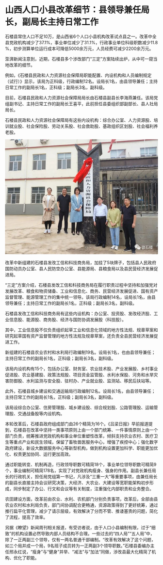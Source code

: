 # 山西人口小县改革细节：县领导兼任局长，副局长主持日常工作

石楼县常住人口不足10万，是山西省6个人口小县机构改革试点县之一。改革中全县党政机构减少了37.1%，事业单位减少了31.1%，行政事业单位科级职数减少11.8
%，初步测算单位运行成本可降低5000余万元，人员经费可减少2200余万元。

澎湃新闻注意到，近期，石楼县多个涉改部门“三定”方案陆续出炉，从中可一窥当地改革的细节。

例如，《石楼县民政和人力资源社会保障局职能配置、内设机构和人员编制规定（试行）》显示，该局为正科级，行政编制12名。设局长1名，由县领导兼任；主持日常工作的副局长1名，正科级；副局长3名，副科级。

目前，石楼县民政和人力资源社会保障局局长由石楼县副县长李海燕兼任。该局党组副书记、主持日常工作的副局长王喜平，此前担任县委组织部副部长、县人社局局长。

石楼县民政和人力资源社会保障局有这些内设机构：综合办公室、人力资源股、培训就业股、社会保险股、劳动关系股、社会救助股、基政组织区划股、社会福利养老股。

![abd5b34c45b2c8830a42f287ca662ec2.jpg](https://raw.githubusercontent.com/qqhsx/qqnews_image/main/2024/01/16/山西人口小县改革细节：县领导兼任局长，副局长主持日常工作/abd5b34c45b2c8830a42f287ca662ec2.jpg)

改革中新组建的石楼县发改工信和科技商务局，加挂了5块牌子，包括县人民政府国防动员办公室、县人民防空办公室、县能源局、县粮食局以及县民营经济发展促进局。

“三定”方案介绍，石楼县发改工信和科技商务局在履行职责过程中坚持和加强党对发展改革、粮食和物资储备、工业和信息化、商务、民营经济发展促进、国有资产监督管理、能源管理工作的集中统一领导。该局行政编制14名，设局长1名，由县领导兼任；主持日常工作的副局长1名，正科级；副局长3名，副科级。

石楼县发改工信和科技商务局有这些内设机构：办公室、投资股、发改经济股、工业信息股、能源股、商务股、经济与国防协调发展股（科技股）。

其中，工业信息股不仅负责组织起草工业和信息化领域的地方性法规、规章草案和研究起草国有资产监督管理的地方性法规及规章草案，还负责全县民营经济发展促进工作。

新组建的石楼县农业农村和水利局行政编制19名。设局长1名，也由县领导兼任；主持日常工作的副局长1名，正科级；副局长3名，副科级。

该局内设机构有15个，包括办公室、财务室、农业技术股、产业发展股、乡村事业促进股、农业基建股、政策法规股、项目资金监管股、水利水保股、河务和水旱灾害防御股、水利监测与安全股、驻村办、产业就业股、监测站、移民后扶站等。

此外，石楼县城乡建设和交通运输局行政编制12名。设局长1名，由县领导兼任；主持日常工作的副局长1名，正科级；副局长3名，副科级。

该局设综合办公室、住房管理股、城乡建设股、综合规划股、公路管理股、运输管理股、交通战备股等内设机构。

本轮改革后，石楼县政府组成部门由26个精简为16个。《吕梁日报》早前报道提到，石楼县在改革中坚持一类事项原则上由一个部门统筹、一件事情原则上由一个部门负责，统筹推进党政机构和事业单位重塑性改革，倾斜支持农业农村、医疗卫生等重点产业和民生领域，保留了畜牧兽医服务中心，增强了疾控中心；强化数字政府建设，新设大数据服务中心等新型机构，做到机构设置更加科学、职能更加优化、权责更加协同、运行更加高效。

通过职能转变、机制再造，行政领导职数可精简18个，事业单位领导职数可精简9个，事业编制可精简178名，实现了对党政机构瘦身、强身的作用。副县长兼任局长的行政机关，担任局党组第一书记，凡涉及“三重一大”等重要事项，由兼任局长的副县长直接主持会议研究决策，大经济、大农业、大建设等宽职能架构初步形成，同步制定了办公、行文和会议等有关制度，注重强化内部职责和业务整合。

农田建设方面，改革前由农业、水利、农机部门分别负责事项，改革后，全部由县农业农村和水利局负责，部门间协调配合更畅通，资源政策得到了更好统筹，通过推行扁平化管理，减少了请示层级，有效解决了分而不管、推诿塞责的问题，简化了流程，提高了效率。

另据《瞭望》新闻周刊相关报道，有受访者说，由于人口小县编制有限，过于“细致”的机构设置必然导致内部人员结构不合理。一些过去的“四人局”“五人局”中，除了一正两副三个领导，仅有一两名普通干部编制。“改革有效解决了这个问题，如三个局并成一个局，9名班子成员转为一正两副3个领导职数。”石楼县委编办主任邢永红说，“瘦身”与“健身”并举、“减法”与“加法”同做，涉改县最大化精简了机构、优化了职能。


